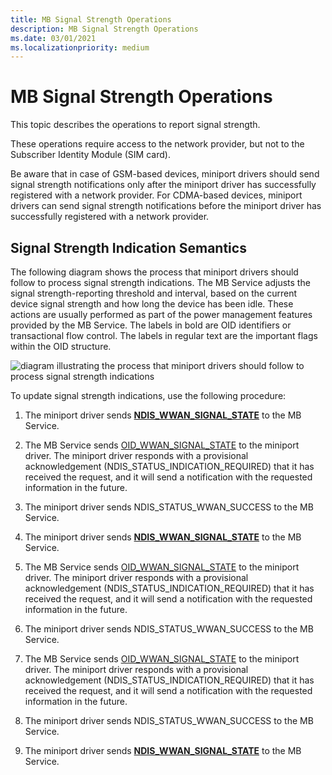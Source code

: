```yaml
---
title: MB Signal Strength Operations
description: MB Signal Strength Operations
ms.date: 03/01/2021
ms.localizationpriority: medium
---
```


# MB Signal Strength Operations


This topic describes the operations to report signal strength.

These operations require access to the network provider, but not to the Subscriber Identity Module (SIM card).

Be aware that in case of GSM-based devices, miniport drivers should send signal strength notifications only after the miniport driver has successfully registered with a network provider. For CDMA-based devices, miniport drivers can send signal strength notifications before the miniport driver has successfully registered with a network provider.

## Signal Strength Indication Semantics


The following diagram shows the process that miniport drivers should follow to process signal strength indications. The MB Service adjusts the signal strength-reporting threshold and interval, based on the current device signal strength and how long the device has been idle. These actions are usually performed as part of the power management features provided by the MB Service. The labels in bold are OID identifiers or transactional flow control. The labels in regular text are the important flags within the OID structure.

![diagram illustrating the process that miniport drivers should follow to process signal strength indications](images/wwansignalstrength.png)

To update signal strength indications, use the following procedure:

1.  The miniport driver sends [**NDIS\_WWAN\_SIGNAL\_STATE**](/windows-hardware/drivers/ddi/ndiswwan/ns-ndiswwan-_ndis_wwan_signal_state) to the MB Service.

2.  The MB Service sends [OID\_WWAN\_SIGNAL\_STATE](oid-wwan-signal-state.md) to the miniport driver. The miniport driver responds with a provisional acknowledgement (NDIS\_STATUS\_INDICATION\_REQUIRED) that it has received the request, and it will send a notification with the requested information in the future.

3.  The miniport driver sends NDIS\_STATUS\_WWAN\_SUCCESS to the MB Service.

4.  The miniport driver sends [**NDIS\_WWAN\_SIGNAL\_STATE**](/windows-hardware/drivers/ddi/ndiswwan/ns-ndiswwan-_ndis_wwan_signal_state) to the MB Service.

5.  The MB Service sends [OID\_WWAN\_SIGNAL\_STATE](oid-wwan-signal-state.md) to the miniport driver. The miniport driver responds with a provisional acknowledgement (NDIS\_STATUS\_INDICATION\_REQUIRED) that it has received the request, and it will send a notification with the requested information in the future.

6.  The miniport driver sends NDIS\_STATUS\_WWAN\_SUCCESS to the MB Service.

7.  The MB Service sends [OID\_WWAN\_SIGNAL\_STATE](oid-wwan-signal-state.md) to the miniport driver. The miniport driver responds with a provisional acknowledgement (NDIS\_STATUS\_INDICATION\_REQUIRED) that it has received the request, and it will send a notification with the requested information in the future.

8.  The miniport driver sends NDIS\_STATUS\_WWAN\_SUCCESS to the MB Service.

9.  The miniport driver sends [**NDIS\_WWAN\_SIGNAL\_STATE**](/windows-hardware/drivers/ddi/ndiswwan/ns-ndiswwan-_ndis_wwan_signal_state) to the MB Service.

 

